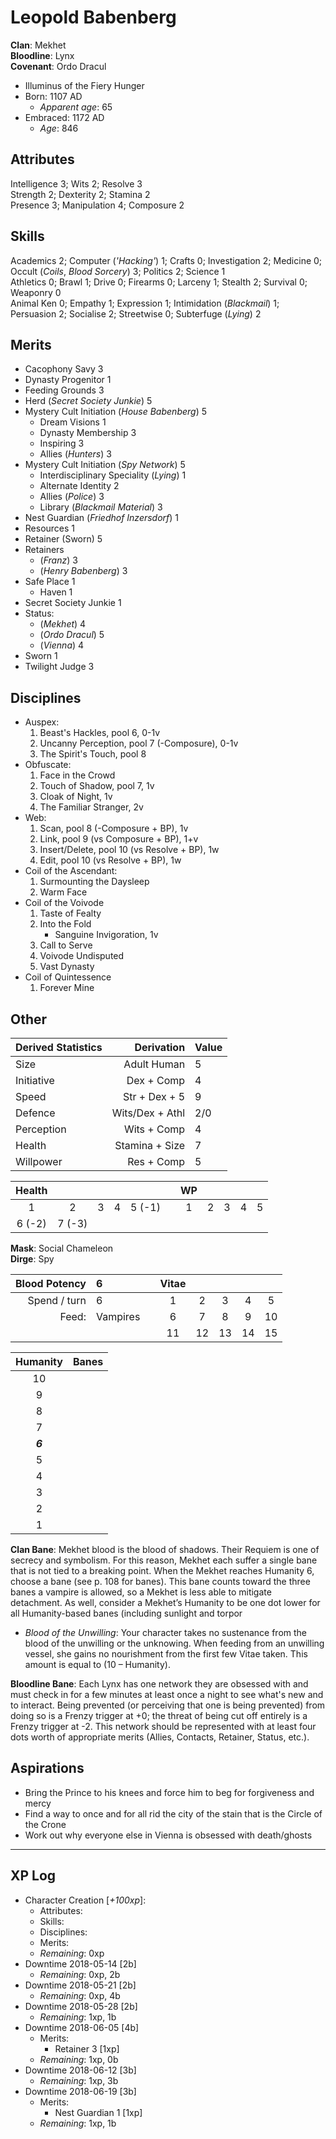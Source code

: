 # Leopold Babenberg
**Clan**: Mekhet  
**Bloodline**: Lynx  
**Covenant**: Ordo Dracul  

+ Illuminus of the Fiery Hunger
+ Born: 1107 AD
	+ _Apparent age_: 65
+ Embraced: 1172 AD
	+ _Age_: 846

## Attributes
Intelligence 3; Wits 2; Resolve 3  
Strength 2; Dexterity 2; Stamina 2  
Presence 3; Manipulation 4; Composure 2  

## Skills
Academics 2; Computer (_'Hacking'_) 1; Crafts 0; Investigation 2; Medicine 0; Occult (_Coils_, _Blood Sorcery_) 3; Politics 2; Science 1  
Athletics 0; Brawl 1; Drive 0; Firearms 0; Larceny 1; Stealth 2; Survival 0; Weaponry 0  
Animal Ken 0; Empathy 1; Expression 1; Intimidation (_Blackmail_) 1; Persuasion 2; Socialise 2; Streetwise 0; Subterfuge (_Lying_) 2  

## Merits
+ Cacophony Savy 3
+ Dynasty Progenitor 1
+ Feeding Grounds 3
+ Herd (_Secret Society Junkie_) 5
+ Mystery Cult Initiation (_House Babenberg_) 5
	+ Dream Visions 1
	+ Dynasty Membership 3
	+ Inspiring 3
	+ Allies (_Hunters_) 3
+ Mystery Cult Initiation (_Spy Network_) 5
	+ Interdisciplinary Speciality (_Lying_) 1
	+ Alternate Identity 2
	+ Allies (_Police_) 3
	+ Library (_Blackmail Material_) 3
+ Nest Guardian (_Friedhof Inzersdorf_) 1
+ Resources 1
+ Retainer (Sworn) 5
+ Retainers
	+ (_Franz_) 3
	+ (_Henry Babenberg_) 3
+ Safe Place 1
	+ Haven 1
+ Secret Society Junkie 1
+ Status:
	+ (_Mekhet_) 4
	+ (_Ordo Dracul_) 5
	+ (_Vienna_) 4
+ Sworn 1
+ Twilight Judge 3

## Disciplines
+ Auspex:
	1. Beast's Hackles, pool 6, 0-1v
	2. Uncanny Perception, pool 7 (-Composure), 0-1v
	3. The Spirit's Touch, pool 8
+ Obfuscate:
	1. Face in the Crowd
	2. Touch of Shadow, pool 7, 1v
	3. Cloak of Night, 1v
	4. The Familiar Stranger, 2v
+ Web:
	1. Scan, pool 8 (-Composure + BP), 1v
	2. Link, pool 9 (vs Composure + BP), 1+v
	3. Insert/Delete, pool 10 (vs Resolve + BP), 1w
	4. Edit, pool 10 (vs Resolve + BP), 1w
+ Coil of the Ascendant:
	1. Surmounting the Daysleep
	2. Warm Face
+ Coil of the Voivode
	1. Taste of Fealty
	2. Into the Fold
		+ Sanguine Invigoration, 1v
	3. Call to Serve
	4. Voivode Undisputed
	5. Vast Dynasty
+ Coil of Quintessence
	1. Forever Mine

## Other
| Derived Statistics | Derivation      | Value |
|:------------------ | ---------------:|:----- |
| Size               | Adult Human     | 5     |
| Initiative         | Dex + Comp      | 4     |
| Speed              | Str + Dex + 5   | 9     |
| Defence            | Wits/Dex + Athl | 2/0   |
| Perception         | Wits + Comp     | 4     |
| Health             | Stamina + Size  | 7     |
| Willpower          | Res + Comp      | 5     |

| Health  |         |         |         |         |   | WP |    |    |    |    |
|:-------:|:-------:|:-------:|:-------:|:-------:| - |:--:|:--:|:--:|:--:|:--:|
|  1      |  2      |  3      |  4      |  5 (-1) |   |  1 |  2 |  3 |  4 |  5 |
|  6 (-2) |  7 (-3) |         |         |         |   |    |    |    |    |    |

**Mask**: Social Chameleon  
**Dirge**: Spy  

| Blood Potency | 6        |   | Vitae |    |    |    |    |
| -------------:|:-------- | - |:-----:|:--:|:--:|:--:|:--:|
| Spend / turn  | 6        |   | 1     |  2 |  3 |  4 |  5 |
| Feed:         | Vampires |   | 6     |  7 |  8 |  9 | 10 |
|               |          |   | 11    | 12 | 13 | 14 | 15 |

| Humanity | Banes |
|:--------:| ----- |
|    10    |       |
|     9    |       |
|     8    |       |
|     7    |       |
|  _**6**_ |       |
|     5    |       |
|     4    |       |
|     3    |       |
|     2    |       |
|     1    |       |

**Clan Bane**: Mekhet blood is the blood of shadows. Their Requiem is one of secrecy and symbolism. For this reason, Mekhet each suffer a single bane that is not tied to a breaking point. When the Mekhet reaches Humanity 6, choose a bane (see p. 108 for banes). This bane counts toward the three banes a vampire is allowed, so a Mekhet is less able to mitigate detachment. As well, consider a Mekhet’s Humanity to be one dot lower for all Humanity-based banes (including sunlight and torpor
+ _Blood of the Unwilling_: Your character takes no sustenance from the blood of the unwilling or the unknowing. When feeding from an unwilling vessel, she gains no nourishment from the first few Vitae taken. This amount is equal to (10 – Humanity).

**Bloodline Bane**: Each Lynx has one network they are obsessed with and must check in for a few minutes at least once a night to see what's new and to interact.  Being prevented (or perceiving that one is being prevented) from doing so is a Frenzy trigger at +0; the threat of being cut off entirely is a Frenzy trigger at -2.  This network should be represented with at least four dots worth of appropriate merits (Allies, Contacts, Retainer, Status, etc.).

## Aspirations
+ Bring the Prince to his knees and force him to beg for forgiveness and mercy
+ Find a way to once and for all rid the city of the stain that is the Circle of the Crone
+ Work out why everyone else in Vienna is obsessed with death/ghosts

***
## XP Log
+ Character Creation [_+100xp_]:
	+ Attributes:
	+ Skills:
	+ Disciplines:
	+ Merits:
	+ _Remaining_: 0xp
+ Downtime 2018-05-14 [2b]
	+ _Remaining_: 0xp, 2b
+ Downtime 2018-05-21 [2b]
	+ _Remaining_: 0xp, 4b
+ Downtime 2018-05-28 [2b]
	+ _Remaining_: 1xp, 1b
+ Downtime 2018-06-05 [4b]
	+ Merits:
		+ Retainer 3 [1xp]
	+ _Remaining_: 1xp, 0b
+ Downtime 2018-06-12 [3b]
	+ _Remaining_: 1xp, 3b
+ Downtime 2018-06-19 [3b]
	+ Merits:
		+ Nest Guardian 1 [1xp]
	+ _Remaining_: 1xp, 1b